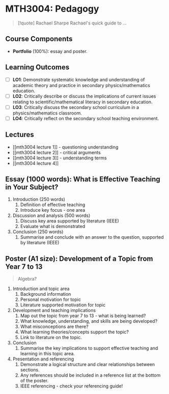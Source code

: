 # MTH3004: Pedagogy

> [!quote] Rachael Sharpe
> Rachael's quick guide to …

## Course Components

- **Portfolio** (100%): essay and poster.

## Learning Outcomes

- [ ] **LO1**: Demonstrate systematic knowledge and understanding of academic theory and practice in secondary physics/mathematics education.
- [ ] **LO2**: Critically describe or discuss the implications of current issues relating to scientific/mathematical literacy in secondary education.
- [ ] **LO3**: Critically discuss the secondary school curriculum in a physics/mathematics classroom.
- [ ] **LO4**: Critically reflect on the secondary school teaching environment.

## Lectures

- [[mth3004 lecture 1]] - questioning understanding
- [[mth3004 lecture 2]] - critical arguments
- [[mth3004 lecture 3]] - understanding terms
- [[mth3004 lecture 4]]

## Essay (1000 words): What is Effective Teaching in Your Subject?

1. Introduction (250 words)
	1. Definition of effective teaching
	2. Introduce key focus - one area
2. Discussion and analysis (500 words)
	1. Discuss key area supported by literature (IEEE)
	2. Evaluate what is demonstrated
3. Conclusion (250 words)
	1. Summarise and conclude with an answer to the question, supported by literature (IEEE)

## Poster (A1 size): Development of a Topic from Year 7 to 13

> Algebra?

1. Introduction and topic area
	1. Background information
	2. Personal motivation for topic
	3. Literature supported motivation for topic
2. Development and teaching implications
	1. Map out the topic from year 7 to 13 - what is being learned?
	2. What knowledge, understanding, and skills are being developed?
	3. What misconceptions are there?
	4. What learning theories/concepts support the topic?
	5. Link to literature on the topic.
3. Conclusion
	1. Summarise the key implications to support effective teaching and learning in this topic area.
4. Presentation and referencing
	1. Demonstrate a logical structure and clear relationships between sections.
	2. Any references should be included in a reference list at the bottom of the poster.
	3. IEEE referencing - check your referencing guide!
